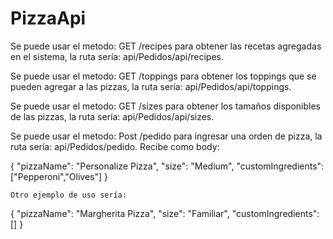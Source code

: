 # PizzaApi
  Se puede usar el metodo: GET /recipes para obtener las recetas agregadas en el sistema, la ruta sería: api/Pedidos/api/recipes.
	
  Se puede usar el metodo: GET /toppings para obtener los toppings que se pueden agregar a las pizzas, la ruta sería: api/Pedidos/api/toppings.
	
  Se puede usar el metodo: GET /sizes para obtener los tamaños disponibles de las pizzas, la ruta sería: api/Pedidos/api/sizes.
	
  Se puede usar el metodo: Post /pedido para ingresar una orden de pizza, la ruta sería: api/Pedidos/pedido. Recibe como body: 
  
  {
  "pizzaName": "Personalize Pizza",
  "size": "Medium",
  "customIngredients": ["Pepperoni","Olives"]
  }
    
    Otro ejemplo de uso sería:
    
   {
    "pizzaName": "Margherita Pizza",
    "size": "Familiar",
     "customIngredients": []
   }
